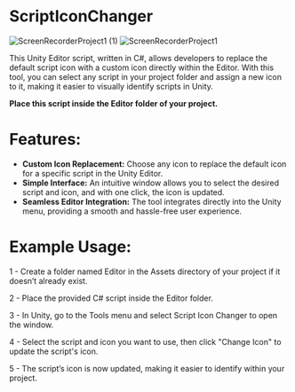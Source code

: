 # ScriptIconChanger

![ScreenRecorderProject1 (1)](https://github.com/user-attachments/assets/ddbe6d92-e829-4244-920c-54b8408d86a4)
![ScreenRecorderProject1](https://github.com/user-attachments/assets/adbe0421-4fca-4031-b8e1-dfbc2ba573d0)

This Unity Editor script, written in C#, allows developers to replace the default script icon with a custom icon directly within the Editor. With this tool, you can select any script in your project folder and assign a new icon to it, making it easier to visually identify scripts in Unity.

**Place this script inside the Editor folder of your project.**

# Features:

- **Custom Icon Replacement:** Choose any icon to replace the default icon for a specific script in the Unity Editor.
- **Simple Interface:** An intuitive window allows you to select the desired script and icon, and with one click, the icon is updated.
- **Seamless Editor Integration:** The tool integrates directly into the Unity menu, providing a smooth and hassle-free user experience.

# Example Usage:

1 - Create a folder named Editor in the Assets directory of your project if it doesn’t already exist.

2 - Place the provided C# script inside the Editor folder.

3 - In Unity, go to the Tools menu and select Script Icon Changer to open the window.

4 - Select the script and icon you want to use, then click "Change Icon" to update the script's icon.

5 - The script’s icon is now updated, making it easier to identify within your project.

